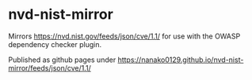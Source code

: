 # nvd-nist-mirror
Mirrors https://nvd.nist.gov/feeds/json/cve/1.1/ for use with the OWASP dependency checker plugin.

Published as github pages under https://nanako0129.github.io/nvd-nist-mirror/feeds/json/cve/1.1/
